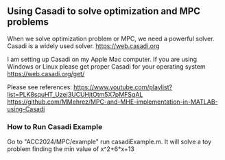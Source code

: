 ## Using Casadi to solve optimization and MPC problems

When we solve optimization problem or MPC, we need a powerful solver. Casadi is a widely used solver.
https://web.casadi.org

I am setting up Casadi on my Apple Mac computer. If you are using Windows or Linux please get proper Casadi for your operating system
https://web.casadi.org/get/

Please see references:
https://www.youtube.com/playlist?list=PLK8squHT_Uzej3UCUHjtOtm5X7pMFSgAL
https://github.com/MMehrez/MPC-and-MHE-implementation-in-MATLAB-using-Casadi

### How to Run Casadi Example
Go to "ACC2024/MPC/example" run casadiExample.m. It will solve a toy problem finding the min value of 
x^2+6*x+13